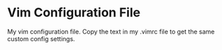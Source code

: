 # Vim Configuration File

My vim configuration file. Copy the text in my .vimrc file to get the same custom config settings.
